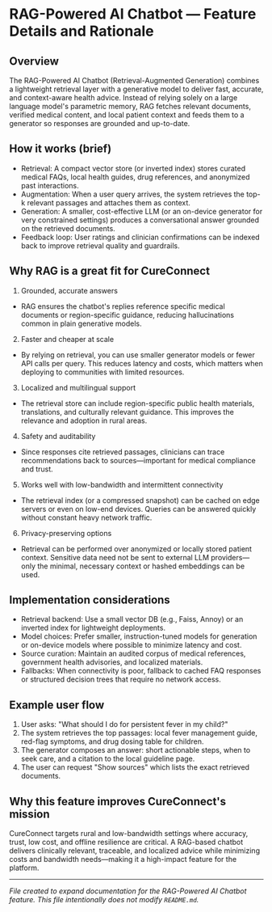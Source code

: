 # RAG-Powered AI Chatbot — Feature Details and Rationale

## Overview

The RAG-Powered AI Chatbot (Retrieval-Augmented Generation) combines a lightweight retrieval layer with a generative model to deliver fast, accurate, and context-aware health advice. Instead of relying solely on a large language model's parametric memory, RAG fetches relevant documents, verified medical content, and local patient context and feeds them to a generator so responses are grounded and up-to-date.

## How it works (brief)

- Retrieval: A compact vector store (or inverted index) stores curated medical FAQs, local health guides, drug references, and anonymized past interactions.
- Augmentation: When a user query arrives, the system retrieves the top-k relevant passages and attaches them as context.
- Generation: A smaller, cost-effective LLM (or an on-device generator for very constrained settings) produces a conversational answer grounded on the retrieved documents.
- Feedback loop: User ratings and clinician confirmations can be indexed back to improve retrieval quality and guardrails.

## Why RAG is a great fit for CureConnect

1. Grounded, accurate answers
- RAG ensures the chatbot's replies reference specific medical documents or region-specific guidance, reducing hallucinations common in plain generative models.

2. Faster and cheaper at scale
- By relying on retrieval, you can use smaller generator models or fewer API calls per query. This reduces latency and costs, which matters when deploying to communities with limited resources.

3. Localized and multilingual support
- The retrieval store can include region-specific public health materials, translations, and culturally relevant guidance. This improves the relevance and adoption in rural areas.

4. Safety and auditability
- Since responses cite retrieved passages, clinicians can trace recommendations back to sources—important for medical compliance and trust.

5. Works well with low-bandwidth and intermittent connectivity
- The retrieval index (or a compressed snapshot) can be cached on edge servers or even on low-end devices. Queries can be answered quickly without constant heavy network traffic.

6. Privacy-preserving options
- Retrieval can be performed over anonymized or locally stored patient context. Sensitive data need not be sent to external LLM providers—only the minimal, necessary context or hashed embeddings can be used.

## Implementation considerations

- Retrieval backend: Use a small vector DB (e.g., Faiss, Annoy) or an inverted index for lightweight deployments.
- Model choices: Prefer smaller, instruction-tuned models for generation or on-device models where possible to minimize latency and cost.
- Source curation: Maintain an audited corpus of medical references, government health advisories, and localized materials.
- Fallbacks: When connectivity is poor, fallback to cached FAQ responses or structured decision trees that require no network access.

## Example user flow

1. User asks: "What should I do for persistent fever in my child?"
2. The system retrieves the top passages: local fever management guide, red-flag symptoms, and drug dosing table for children.
3. The generator composes an answer: short actionable steps, when to seek care, and a citation to the local guideline page.
4. The user can request "Show sources" which lists the exact retrieved documents.

## Why this feature improves CureConnect's mission

CureConnect targets rural and low-bandwidth settings where accuracy, trust, low cost, and offline resilience are critical. A RAG-based chatbot delivers clinically relevant, traceable, and localized advice while minimizing costs and bandwidth needs—making it a high-impact feature for the platform.

---

*File created to expand documentation for the RAG-Powered AI Chatbot feature. This file intentionally does not modify `README.md`.*
